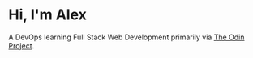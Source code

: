 <h1 align="left">Hi, I'm Alex</h1>

A DevOps learning Full Stack Web Development primarily via [The Odin Project](https://theodinproject.com).
